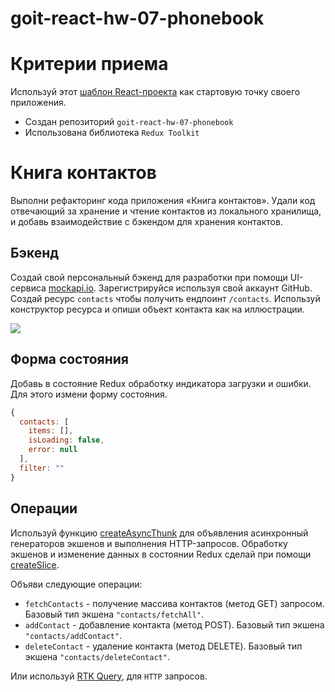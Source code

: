 # goit-react-hw-07-phonebook

# Критерии приема

Используй этот
[шаблон React-проекта](https://github.com/goitacademy/react-homework-template#readme)
как стартовую точку своего приложения.

- Создан репозиторий `goit-react-hw-07-phonebook`
- Использована библиотека `Redux Toolkit`

# Книга контактов

Выполни рефакторинг кода приложения «Книга контактов». Удали код отвечающий за
хранение и чтение контактов из локального хранилища, и добавь взаимодействие с
бэкендом для хранения контактов.

## Бэкенд

Создай свой персональный бэкенд для разработки при помощи UI-сервиса
[mockapi.io](https://mockapi.io/). Зарегистрируйся используя свой аккаунт
GitHub. Создай ресурс `contacts` чтобы получить ендпоинт `/contacts`. Используй
конструктор ресурса и опиши объект контакта как на иллюстрации.

<img src='https://textbook.edu.goit.global/lms-react-homework/v1/img/hw-07/api.png'>

## Форма состояния

Добавь в состояние Redux обработку индикатора загрузки и ошибки. Для этого
измени форму состояния.

```js
{
  contacts: [
    items: [],
    isLoading: false,
    error: null
  ],
  filter: ""
}
```

## Операции

Используй функцию
[createAsyncThunk](https://redux-toolkit.js.org/api/createAsyncThunk) для
объявления асинхронный генераторов экшенов и выполнения HTTP-запросов. Обработку
экшенов и изменение данных в состоянии Redux сделай при помощи
[createSlice](https://redux-toolkit.js.org/api/createSlice).

Объяви следующие операции:

- `fetchContacts` - получение массива контактов (метод GET) запросом. Базовый
  тип экшена `"contacts/fetchAll"`.
- `addContact` - добавление контакта (метод POST). Базовый тип экшена
  `"contacts/addContact"`.
- `deleteContact` - удаление контакта (метод DELETE). Базовый тип экшена
  `"contacts/deleteContact"`.

Или используй [RTK Query](https://redux-toolkit.js.org/rtk-query/overview), для
`HTTP` запросов.
